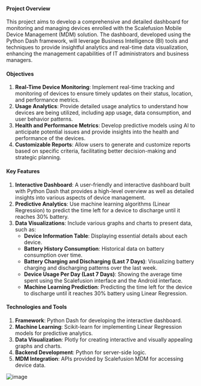 #### Project Overview
This project aims to develop a comprehensive and detailed dashboard for monitoring and managing devices enrolled with the Scalefusion Mobile Device Management (MDM) solution. The dashboard, developed using the Python Dash framework, will leverage Business Intelligence (BI) tools and techniques to provide insightful analytics and real-time data visualization, enhancing the management capabilities of IT administrators and business managers.

#### Objectives
1. **Real-Time Device Monitoring**: Implement real-time tracking and monitoring of devices to ensure timely updates on their status, location, and performance metrics.
2. **Usage Analytics**: Provide detailed usage analytics to understand how devices are being utilized, including app usage, data consumption, and user behavior patterns.
3. **Health and Performance Metrics**: Develop predictive models using AI to anticipate potential issues and provide insights into the health and performance of the devices.
4. **Customizable Reports**: Allow users to generate and customize reports based on specific criteria, facilitating better decision-making and strategic planning.

#### Key Features
1. **Interactive Dashboard**: A user-friendly and interactive dashboard built with Python Dash that provides a high-level overview as well as detailed insights into various aspects of device management.
2. **Predictive Analytics**: Use machine learning algorithms (Linear Regression) to predict the time left for a device to discharge until it reaches 30% battery.
3. **Data Visualizations**: Include various graphs and charts to present data, such as:
   - **Device Information Table**: Displaying essential details about each device.
   - **Battery History Consumption**: Historical data on battery consumption over time.
   - **Battery Charging and Discharging (Last 7 Days)**: Visualizing battery charging and discharging patterns over the last week.
   - **Device Usage Per Day (Last 7 Days)**: Showing the average time spent using the Scalefusion interface and the Android interface.
   - **Machine Learning Prediction**: Predicting the time left for the device to discharge until it reaches 30% battery using Linear Regression.

#### Technologies and Tools
1. **Framework**: Python Dash for developing the interactive dashboard.
2. **Machine Learning**: Scikit-learn for implementing Linear Regression models for predictive analytics.
3. **Data Visualization**: Plotly for creating interactive and visually appealing graphs and charts.
4. **Backend Development**: Python for server-side logic.
5. **MDM Integration**: APIs provided by Scalefusion MDM for accessing device data.

![image](https://github.com/Yacine-BJ/DeviceDashboard/assets/161167264/11312f23-ea24-4919-a5a7-4be952cab6a3)
